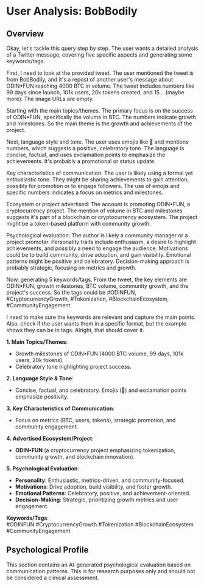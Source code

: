 # User Analysis: BobBodily

## Overview

<think>
Okay, let's tackle this query step by step. The user wants a detailed analysis of a Twitter message, covering five specific aspects and generating some keywords/tags. 

First, I need to look at the provided tweet. The user mentioned the tweet is from BobBodily, and it's a repost of another user's message about ODIN•FUN reaching 4000 BTC in volume. The tweet includes numbers like 99 days since launch, 101k users, 20k tokens created, and 15... (maybe more). The image URLs are empty.

Starting with the main topics/themes. The primary focus is on the success of ODIN•FUN, specifically the volume in BTC. The numbers indicate growth and milestones. So the main theme is the growth and achievements of the project.

Next, language style and tone. The user uses emojis like 🎉 and mentions numbers, which suggests a positive, celebratory tone. The language is concise, factual, and uses exclamation points to emphasize the achievements. It's probably a promotional or status update.

Key characteristics of communication: The user is likely using a formal yet enthusiastic tone. They might be sharing achievements to gain attention, possibly for promotion or to engage followers. The use of emojis and specific numbers indicates a focus on metrics and milestones.

Ecosystem or project advertised: The account is promoting ODIN•FUN, a cryptocurrency project. The mention of volume in BTC and milestones suggests it's part of a blockchain or cryptocurrency ecosystem. The project might be a token-based platform with community growth.

Psychological evaluation: The author is likely a community manager or a project promoter. Personality traits include enthusiasm, a desire to highlight achievements, and possibly a need to engage the audience. Motivations could be to build community, drive adoption, and gain visibility. Emotional patterns might be positive and celebratory. Decision-making approach is probably strategic, focusing on metrics and growth.

Now, generating 5 keywords/tags. From the tweet, the key elements are ODIN•FUN, growth milestones, BTC volume, community growth, and the project's success. So the tags could be #ODINFUN, #CryptocurrencyGrowth, #Tokenization, #BlockchainEcosystem, #CommunityEngagement.

I need to make sure the keywords are relevant and capture the main points. Also, check if the user wants them in a specific format, but the example shows they can be in tags. Alright, that should cover it.
</think>

**1. Main Topics/Themes**:  
- Growth milestones of ODIN•FUN (4000 BTC volume, 99 days, 101k users, 20k tokens).  
- Celebratory tone highlighting project success.  

**2. Language Style & Tone**:  
- Concise, factual, and celebratory. Emojis (🎉) and exclamation points emphasize positivity.  

**3. Key Characteristics of Communication**:  
- Focus on metrics (BTC, users, tokens), strategic promotion, and community engagement.  

**4. Advertised Ecosystem/Project**:  
- **ODIN•FUN** (a cryptocurrency project emphasizing tokenization, community growth, and blockchain innovation).  

**5. Psychological Evaluation**:  
- **Personality**: Enthusiastic, metrics-driven, and community-focused.  
- **Motivations**: Drive adoption, build visibility, and foster growth.  
- **Emotional Patterns**: Celebratory, positive, and achievement-oriented.  
- **Decision-Making**: Strategic, prioritizing growth metrics and user engagement.  

**Keywords/Tags**:  
#ODINFUN #CryptocurrencyGrowth #Tokenization #BlockchainEcosystem #CommunityEngagement

## Psychological Profile

This section contains an AI-generated psychological evaluation based on communication patterns. This is for research purposes only and should not be considered a clinical assessment.